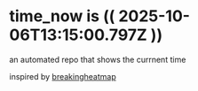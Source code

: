 # time_now is (( 2025-10-06T13:15:00.797Z ))

an automated repo that shows the currnent time

inspired by [breakingheatmap](https://github.com/breakingheatmap/breakingheatmap)